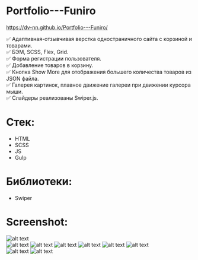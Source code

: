 # Portfolio---Funiro  

https://dv-nn.github.io/Portfolio---Funiro/  

:white_check_mark: Адаптивная-отзывчивая верстка одностраничного сайта с корзиной и товарами.  
:white_check_mark: БЭМ, SCSS, Flex, Grid.  
:white_check_mark: Форма регистрации пользователя.  
:white_check_mark: Добавление товаров в корзину.  
:white_check_mark: Кнопка Show More для отображения большего количества товаров из JSON файла.  
:white_check_mark: Галерея картинок, плавное движение галереи при движении курсора мыши.  
:white_check_mark: Слайдеры реализованы Swiper.js.  

# Стек:  
- HTML  
- SCSS  
- JS  
- Gulp  

# Библиотеки:  
- Swiper  

# Screenshot:  
  
![alt text](screenshot/img7.png "Сайт")  
![alt text](screenshot/img1.png "Слайдер1")
![alt text](screenshot/img2.png "Карточки товаров")
![alt text](screenshot/img3.png "Корзина покупок")
![alt text](screenshot/img4.png "Форма регистрации")
![alt text](screenshot/img5.png "Слайдер2")
![alt text](screenshot/img6.png "Галерея")  
![alt text](screenshot/img8.png "Моб.версия")
![alt text](screenshot/img9.png "Моб.версия")

